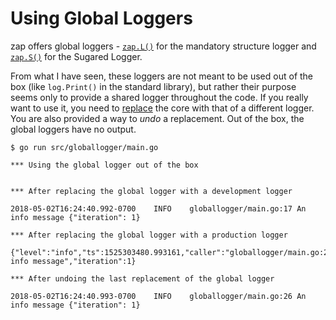# Using Global Loggers

zap offers global loggers - [`zap.L()`](https://pkg.go.dev/go.uber.org/zap?tab=doc#L) for the mandatory structure logger and [`zap.S()`](https://pkg.go.dev/go.uber.org/zap?tab=doc#S) for the Sugared Logger.

From what I have seen, these loggers are not meant to be used out of the box (like `log.Print()` in the standard library), but rather their purpose seems only to provide a shared logger throughout the code. If you really want to use it, you need to [replace](https://godoc.org/go.uber.org/zap#ReplaceGlobals) the core with that of a different logger. You are also provided a way to _undo_ a replacement. Out of the box, the global loggers have no output.

```console
$ go run src/globallogger/main.go

*** Using the global logger out of the box


*** After replacing the global logger with a development logger

2018-05-02T16:24:40.992-0700    INFO    globallogger/main.go:17 An info message {"iteration": 1}

*** After replacing the global logger with a production logger

{"level":"info","ts":1525303480.993161,"caller":"globallogger/main.go:22","msg":"An info message","iteration":1}

*** After undoing the last replacement of the global logger

2018-05-02T16:24:40.993-0700    INFO    globallogger/main.go:26 An info message {"iteration": 1}
```

